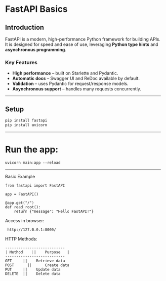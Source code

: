 # FastAPI Basics

## Introduction
FastAPI is a modern, high-performance Python framework for building APIs.  
It is designed for speed and ease of use, leveraging **Python type hints** and **asynchronous programming**.

###  Key Features
- **High performance** – built on Starlette and Pydantic.  
- **Automatic docs** – Swagger UI and ReDoc available by default.  
- **Validation** – uses Pydantic for request/response models.  
- **Asynchronous support** – handles many requests concurrently.

---

##  Setup
```bash
pip install fastapi
pip install uvicorn

```
---

# Run the app:
```
uvicorn main:app --reload
```
---
Basic Example
```
from fastapi import FastAPI

app = FastAPI()

@app.get("/")
def read_root():
    return {"message": "Hello FastAPI!"}
```
Access in browser:
```
 http://127.0.0.1:8000/
```

HTTP Methods:
```
---------------------------
| Method	||    Purpose   |
---------------------------
GET	    ||    Retrieve data
POST	  || 	  Create data
PUT	    ||    Update data
DELETE	||    Delete data
```
